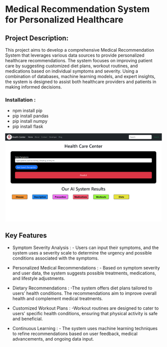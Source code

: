 # Medical Recommendation System for Personalized Healthcare
## Project Description:
This project aims to develop a comprehensive Medical Recommendation System that leverages various data sources to provide personalized healthcare recommendations. The system focuses on improving patient care by suggesting customized diet plans, workout routines, and medications based on individual symptoms and severity. Using a combination of databases, machine learning models, and expert insights, the system is designed to assist both healthcare providers and patients in making informed decisions.

### Installation :
- npm install pip
- pip install pandas
- pip install numpy
- pip install flask



![image alt](https://github.com/FNICKE/Medical-Recommendation/blob/main/Img.png?raw=true)


## Key Features
- Symptom Severity Analysis :
        - Users can input their symptoms, and the system uses a severity scale to determine the urgency and possible conditions associated with the symptoms.

-  Personalized Medical Recommendations :
          - Based on symptom severity and user data, the system suggests possible treatments, medications, and lifestyle adjustments.

- Dietary Recommendations :
           -The system offers diet plans tailored to users’ health conditions. The recommendations aim to improve overall health and complement medical treatments.

- Customized Workout Plans :
            -Workout routines are designed to cater to users' specific health conditions, ensuring that physical activity is safe and beneficial.

- Continuous Learning :
            - The system uses machine learning techniques to refine recommendations based on user feedback, medical advancements, and ongoing data input.
          






